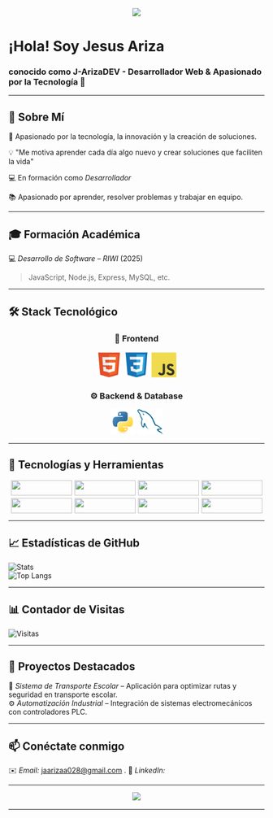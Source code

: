 
<p align="center">
<img src="https://readme-typing-svg.herokuapp.com?font=Fira+Code&size=22&pause=1000&color=00F700&center=true&vCenter=true&width=500&lines=Bienvenido+a+mi+perfil+GitHub!;Ingeniero+Mecatr%C3%B3nico;Desarrollador+de+Software;Apasionado+por+la+tecnolog%C3%ADa">
</p>


<h1>¡Hola! Soy Jesus Ariza</h1>
<h3>  conocido como <strong>J-ArizaDEV</strong> - Desarrollador Web & Apasionado por la Tecnología 🚀</h3>

---

## 📌 Sobre Mí   

🚀 Apasionado por la tecnología, la innovación y la creación de soluciones. 

💡 "Me motiva aprender cada día algo nuevo y crear soluciones que faciliten la vida"  

💻 En formación como *Desarrollador*  

📚 Apasionado por aprender, resolver problemas y trabajar en equipo.  

---

## 🎓 Formación Académica  

💻 *Desarrollo de Software – RIWI* (2025)  
> JavaScript, Node.js, Express, MySQL, etc.
  
---

## 🛠 Stack Tecnológico  

<h3 align="center"> 🎨 Frontend </h3> 
 <p align="center">
  <img src="https://raw.githubusercontent.com/devicons/devicon/master/icons/html5/html5-original.svg" width="50" height="50" />
  <img src="https://raw.githubusercontent.com/devicons/devicon/master/icons/css3/css3-original.svg" width="50" height="50" />
  <img src="https://raw.githubusercontent.com/devicons/devicon/master/icons/javascript/javascript-original.svg" width="50" height="50" />
</p>



 <h3 align="center"> ⚙️ Backend & Database </h3>
<p align="center">
  <img src="https://raw.githubusercontent.com/devicons/devicon/master/icons/python/python-original.svg" width="50" height="50" />
  <img src="https://raw.githubusercontent.com/devicons/devicon/master/icons/mysql/mysql-original.svg" width="50" height="50" />
</p>


---


## 🧰 Tecnologías y Herramientas

<div align="center" style="display: flex; flex-wrap: wrap; gap: 5px; justify-content: center;">
  <img src="https://img.shields.io/badge/-JavaScript-FFD700?style=flat&logo=javascript&logoColor=000" style="width:120px; height:30px;" />
  <img src="https://img.shields.io/badge/-Node.js-3C873A?style=flat&logo=node.js&logoColor=fff" style="width:120px; height:30px;" />
  <img src="https://img.shields.io/badge/-Express-000000?style=flat&logo=express&logoColor=fff" style="width:120px; height:30px;" />
  <img src="https://img.shields.io/badge/-MySQL-005C84?style=flat&logo=mysql&logoColor=fff" style="width:120px; height:30px;" />
  <img src="https://img.shields.io/badge/-Git-F1502F?style=flat&logo=git&logoColor=fff" style="width:120px; height:30px;" />
  <img src="https://img.shields.io/badge/-GitHub-181717?style=flat&logo=github&logoColor=fff" style="width:120px; height:30px;" />
  <img src="https://img.shields.io/badge/-HTML5-E34F26?style=flat&logo=html5&logoColor=fff" style="width:120px; height:30px;" />
  <img src="https://img.shields.io/badge/-CSS3-1572B6?style=flat&logo=css3&logoColor=fff" style="width:120px; height:30px;" />
</div>

---

## 📈 Estadísticas de GitHub  
![Stats](https://github-readme-stats.vercel.app/api?username=J-ArizaDEV&show_icons=true&theme=radical)  
![Top Langs](https://github-readme-stats.vercel.app/api/top-langs/?username=J-ArizaDEV&layout=compact&theme=radical)  

---

## 📊 Contador de Visitas  
![Visitas](https://komarev.com/ghpvc/?username=J-ArizaDEV&label=Visitas&color=blue&style=flat)

---

## 📌 Proyectos Destacados  

🚖 *Sistema de Transporte Escolar* – Aplicación para optimizar rutas y seguridad en transporte escolar.  
⚙️ *Automatización Industrial* – Integración de sistemas electromecánicos con controladores PLC.  

---

## 📫 Conéctate conmigo  

✉️ *Email:* jaarizaa028@gmail.com .
💼 *LinkedIn:* 


---

<p align="center">
<img src="https://readme-typing-svg.herokuapp.com?font=Fira+Code&size=22&pause=1000&color=00F700&center=true&vCenter=true&width=500&lines=Bienvenido+a+mi+perfil+GitHub!;Ingeniero+Mecatr%C3%B3nico;Desarrollador+de+Software;Apasionado+por+la+tecnolog%C3%ADa">
</p>

---
